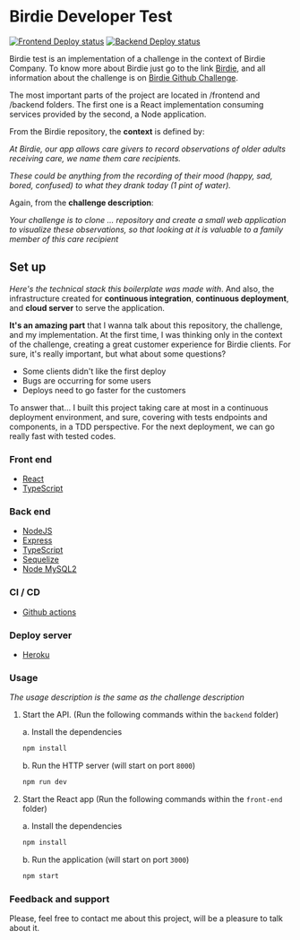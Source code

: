 # Birdie Developer Test

[![Frontend Deploy status](https://github.com/xanwerneck/birdie-test/actions/workflows/frontend-heroku-deploy.yml/badge.svg)](https://github.com/xanwerneck/birdie-test/)
[![Backend Deploy status](https://github.com/xanwerneck/birdie-test/actions/workflows/backend-heroku-deploy.yml/badge.svg)](https://github.com/xanwerneck/birdie-test/)

Birdie test is an implementation of a challenge in the context of Birdie Company. To know more about Birdie just go to the link [Birdie](https://www.birdie.care/), and all information about the challenge is on [Birdie Github Challenge](https://github.com/birdiecare/birdie-test/). 

The most important parts of the project are located in /frontend and /backend folders. The first one is a React implementation consuming services provided by the second, a Node application.

From the Birdie repository, the **context** is defined by: 

*At Birdie, our app allows care givers to record observations of older adults receiving care, we name them care recipients.*

*These could be anything from the recording of their mood (happy, sad, bored, confused) to what they drank today (1 pint of water).*

Again, from the **challenge description**:

*Your challenge is to clone ... repository and create a small web application to visualize these observations, so that looking at it is valuable to a family member of this care recipient*

## Set up

*Here's the technical stack this boilerplate was made with*. And also, the infrastructure created for **continuous integration**, **continuous deployment**, and **cloud server** to serve the application.

**It's an amazing part** that I wanna talk about this repository, the challenge, and my implementation. At the first time, I was thinking only in the context of the challenge, creating a great customer experience for Birdie clients. For sure, it's really important, but what about some questions?

- Some clients didn't like the first deploy
- Bugs are occurring for some users
- Deploys need to go faster for the customers

To answer that... I built this project taking care at most in a continuous deployment environment, and sure, covering with tests endpoints and components, in a TDD perspective. For the next deployment, we can go really fast with tested codes. 

### Front end

- [React](https://reactjs.org/)
- [TypeScript](https://www.typescriptlang.org/)

### Back end

- [NodeJS](https://nodejs.org)
- [Express](https://expressjs.com/)
- [TypeScript](https://www.typescriptlang.org/)
- [Sequelize](https://sequelize.org/)
- [Node MySQL2](https://www.npmjs.com/package/mysql2)

### CI / CD

- [Github actions](https://docs.github.com/pt/actions)

### Deploy server

- [Heroku](https://www.heroku.com/)

### Usage

*The usage description is the same as the challenge description*

1. Start the API. (Run the following commands within the `backend` folder)

   a. Install the dependencies

   ```bash
   npm install
   ```

   b. Run the HTTP server (will start on port `8000`)

   ```bash
   npm run dev
   ```

2. Start the React app  (Run the following commands within the `front-end` folder)

    a. Install the dependencies

   ```bash
   npm install
   ```

   b. Run the application (will start on port `3000`)

   ```bash
   npm start
   ```

### Feedback and support

Please, feel free to contact me about this project, will be a pleasure to talk about it.